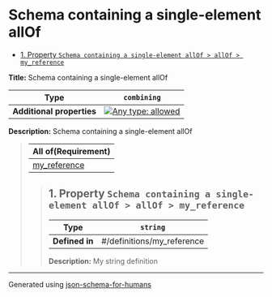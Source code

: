 # Schema containing a single-element allOf

- [1. Property `Schema containing a single-element allOf > allOf > my_reference`](#allOf_i0)

**Title:** Schema containing a single-element allOf

| Type                      | `combining`                                                                                                                       |
| ------------------------- | --------------------------------------------------------------------------------------------------------------------------------- |
| **Additional properties** | [![Any type: allowed](https://img.shields.io/badge/Any%20type-allowed-green)](# "Additional Properties of any type are allowed.") |

**Description:** Schema containing a single-element allOf

<blockquote>

| All of(Requirement)       |
| ------------------------- |
| [my_reference](#allOf_i0) |

<blockquote>

## <a name="allOf_i0"></a>1. Property `Schema containing a single-element allOf > allOf > my_reference`

| Type           | `string`                   |
| -------------- | -------------------------- |
| **Defined in** | #/definitions/my_reference |

**Description:** My string definition

</blockquote>

</blockquote>

----------------------------------------------------------------------------------------------------------------------------
Generated using [json-schema-for-humans](https://github.com/coveooss/json-schema-for-humans)